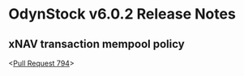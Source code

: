 # OdynStock v6.0.2 Release Notes

## xNAV transaction mempool policy

<[Pull Request 794](https://github.com/odynstock/odynstock-core/pull/794)>
